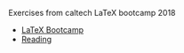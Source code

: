 Exercises from caltech LaTeX bootcamp 2018
- [LaTeX Bootcamp](https://eveofdiscovery.com/latex/LaTeX%20bootcamp_notes.pdf)
- [Reading](caltech_LaTeX-bootcamp_2018.pdf)
